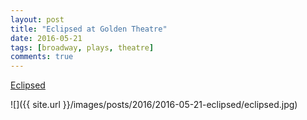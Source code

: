 ```yaml
---
layout: post
title: "Eclipsed at Golden Theatre"
date: 2016-05-21
tags: [broadway, plays, theatre]
comments: true
---
```

[Eclipsed](http://www.eclipsedbroadway.com)

![]({{ site.url }}/images/posts/2016/2016-05-21-eclipsed/eclipsed.jpg)

